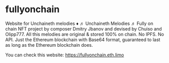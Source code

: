 # fullyonchain
Website for Unchaineth melodies
♦
♬ Unchaineth Melodies ♬
Fully on chain NFT project by composer Dmitry Jbanov and devised by Chuiso and Olipp777. All this melodies are original & stored 100% on chain. No IPFS. No API. Just the Ethereum blockchain with Base64 format, guaranteed to last as long as the Ethereum blockchain does.

You can check this website: https://fullyonchain.eth.limo
